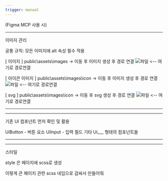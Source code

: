 ```yaml
---
trigger: manual
---
```


(Figma MCP 사용 시)

---

이미지 관리

공통 규칙: 모든 이미지에 alt 속성 필수 적용

[ 이미지 ]
public\assets\images -> 이동 후 이미지 생성 후 경로 연결
<img src="./assets/images/파일" alt="파일" /> <-- 여기로 경로연결

[ 아이콘 이미지 ]
public\assets\images\icon -> 이동 후 이미지 생성 후 경로 연결
<img src="./assets/images/icon/파일" alt="파일" /> <-- 여기로 경로연결

[ svg ]
public\assets\images\icon -> 이동 후 svg 생성 후 경로 연결
<img src="./assets/images/icon/파일" alt="파일" /> <-- 여기로 경로연결

---

---

기존 UI 컴포넌트 먼저 확인 및 활용

UiButton - 버튼 요소
UiInput - 입력 필드
기타 Ui\_\_\_ 형태의 컴포넌트들

---

---

스타일

style 은 페이지에 scss로 생성

이렇게 큰 페이지 관련 scss 네임으로 감싸서 만들어줘

<style is:inline lang="scss">
.페이지명영어-page {
    max-width: 976px;
    margin: 0 auto;
    padding: 0 20px;

    .section-1 {
        .subsection-1-1 {
            .element-1-1-1 {
                // 스타일 작성
            }
        }
    }

    .section-2 {
        // 다른 섹션 스타일
    }
}

// 이 설정은 사용하지 않음
font-family: 'Pretendard GOV', sans-serif;

@mixin font($size, $weight, $color, $line-height: 1, $text-align: null) {
    font-size: $size;
    font-weight: $weight;
    color: $color;
    line-height: $line-height;
    text-align: $text-align;
}

// 사용 예시
.title {
    @include font(24px, 700, #333, 1.4, center);
}
------------------------------------------------------------------------
